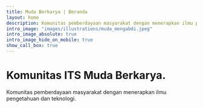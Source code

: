 ```yaml
---
title: Muda Berkarya | Beranda
layout: home
description: Komunitas pemberdayaan masyarakat dengan menerapkan ilmu pengetahuan dan teknologi.
intro_image: "images/illustrations/muda_mengabdi.jpeg"
intro_image_absolute: true
intro_image_hide_on_mobile: true
show_call_box: true
---
```


# Komunitas ITS Muda Berkarya.

Komunitas pemberdayaan masyarakat dengan menerapkan ilmu pengetahuan dan teknologi.
